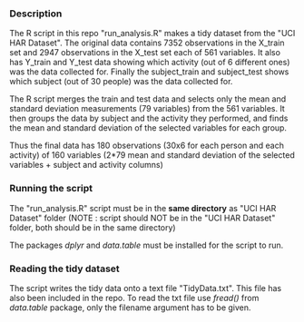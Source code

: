 ### Description

The R script in this repo "run_analysis.R" makes a tidy dataset from the "UCI HAR Dataset". The original data contains 7352 observations in the X_train set and 2947 observations in the X_test set each of 561 variables. It also has Y_train and Y_test data showing which activity (out of 6 different ones) was the data collected for. Finally the subject_train and subject_test shows which subject (out of 30 people) was the data collected for.  

The R script merges the train and test data and selects only the mean and standard deviation measurements (79 variables) from the 561 variables. It then groups the data by subject and the activity they performed, and finds the mean and standard deviation of the selected variables for each group.  

Thus the final data has 180 observations (30x6 for each person and each activity) of 160 variables (2*79 mean and standard deviation of the selected variables + subject and activity columns)

### Running the script

The "run_analysis.R" script must be in the **same directory** as "UCI HAR Dataset" folder (NOTE : script should NOT be in the "UCI HAR Dataset" folder, both should be in the same directory)  

The packages *dplyr* and *data.table* must be installed for the script to run.

### Reading the tidy dataset

The script writes the tidy data onto a text file "TidyData.txt". This file has also been included in the repo. To read the txt file use *fread()* from *data.table* package, only the filename argument has to be given.
